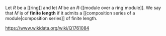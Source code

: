 Let $R$ be a [[ring]] and let $M$ be an $R$-[[module over a ring|module]]. We say that $M$ is of **finite length** if it admits a [[composition series of a module|composition series]] of finite length.

https://www.wikidata.org/wiki/Q1761084